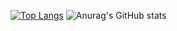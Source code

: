[![Top Langs](https://github-readme-stats.vercel.app/api/top-langs/?username=zazilicious)](https://github.com/anuraghazra/github-readme-stats)
![Anurag's GitHub stats](https://github-readme-stats.vercel.app/api?username=zazilicious&show_icons=true&theme=radical)
<!--
**Zazilicious/Zazilicious** is a ✨ _special_ ✨ repository because its `README.md` (this file) appears on your GitHub profile.

Here are some ideas to get you started:

- 🔭 I’m currently working on ...
- 🌱 I’m currently learning ...
- 👯 I’m looking to collaborate on ...
- 🤔 I’m looking for help with ...
- 💬 Ask me about ...
- 📫 How to reach me: ...
- 😄 Pronouns: ...
- ⚡ Fun fact: ...
-->
